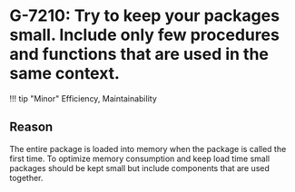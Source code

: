# G-7210: Try to keep your packages small. Include only few procedures and functions that are used in the same context.

!!! tip "Minor"
    Efficiency, Maintainability

## Reason

The entire package is loaded into memory when the package is called the first time. To optimize memory consumption and keep load time small packages should be kept small but include components that are used together.

